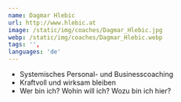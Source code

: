 ```yaml
---
name: Dagmar Hlebic
url: http://www.hlebic.at
image: /static/img/coaches/Dagmar_Hlebic.jpg
webp: /static/img/coaches/Dagmar_Hlebic.webp
tags: '',
languages: 'de'
---
```


<ul><li>Systemisches Personal- und Businesscoaching</li><li>Kraftvoll und wirksam bleiben</li><li>Wer bin ich? Wohin will ich? Wozu bin ich hier?</li></ul>
